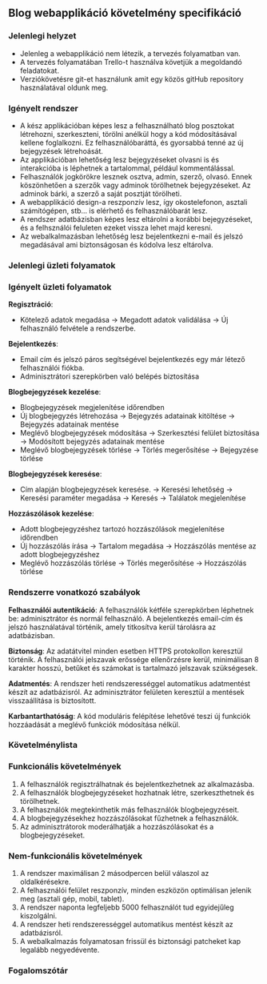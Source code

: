 
## Blog webapplikáció követelmény specifikáció
### Jelenlegi helyzet
- Jelenleg a webapplikáció nem létezik, a tervezés folyamatban van.
- A tervezés folyamatában Trello-t használva követjük a megoldandó feladatokat.
- Verziókövetésre git-et használunk amit egy közös gitHub repository használatával oldunk meg.
  
### Igényelt rendszer
- A kész applikációban képes lesz a felhasználható blog posztokat létrehozni, szerkeszteni, törölni anélkül hogy a kód módosításával kellene foglalkozni. Ez felhasználóbaráttá, és gyorsabbá tenné az új bejegyzések létrehoását.
- Az applikációban lehetőség lesz bejegyzéseket olvasni is és interakcióba is léphetnek a tartalommal, például kommentálással.
- Felhasználók jogkörökre lesznek osztva, admin, szerző, olvasó. Ennek köszönhetően a szerzők vagy adminok törölhetnek bejegyzéseket. Az adminok bárki, a szerző a saját posztját törölheti.
- A webapplikáció design-a reszponzív lesz, így okostelefonon, asztali számítógépen, stb... is elérhető és felhasználóbarát lesz.
- A rendszer adatbázisban képes lesz eltárolni a korábbi bejegyzéseket, és a felhsználói feluleten ezeket vissza lehet majd keresni.
- Az webalkalmazásban lehetőség lesz bejelentkezni e-mail és jelszó megadásával ami biztonságosan és kódolva lesz eltárolva.

### Jelenlegi üzleti folyamatok





### Igényelt üzleti folyamatok
**Regisztráció**:
- Kötelező adatok megadása &rarr; Megadott adatok validálása &rarr; Új felhasználó felvétele a rendszerbe.

**Bejelentkezés**:
- Email cím és jelszó páros segítségével bejelentkezés egy már létező felhasználói fiókba.
- Adminisztrátori szerepkörben való belépés biztosítása

**Blogbejegyzések kezelése**:
- Blogbejegyzések megjelenítése időrendben
- Új blogbejegyzés létrehozása &rarr; Bejegyzés adatainak kitöltése &rarr; Bejegyzés adatainak mentése
- Meglévő blogbejegyzések módosítása &rarr; Szerkesztési felület biztosítása &rarr; Modósított bejegyzés adatainak mentése
- Meglévő blogbejegyzések törlése &rarr; Törlés megerősítése &rarr; Bejegyzése törlése


**Blogbejegyzések keresése**:
- Cím alapján blogbejegyzések keresése. &rarr; Keresési lehetőség &rarr; Keresési paraméter megadása &rarr; Keresés &rarr; Találatok megjelenítése

**Hozzászólások kezelése**:

- Adott blogbejegyzéshez tartozó hozzászólások megjelenítése időrendben
- Új hozzászólás írása &rarr; Tartalom megadása &rarr; Hozzászólás mentése az adott blogbejegyzéshez
- Meglévő hozzászólás törlése &rarr; Törlés megerősítése &rarr; Hozzászólás törlése



### Rendszerre vonatkozó szabályok
**Felhasználói autentikáció**: A felhasználók kétféle szerepkörben léphetnek be: adminisztrátor és normál felhasználó. A bejelentkezés email-cím és jelszó használatával történik, amely titkosítva kerül tárolásra az adatbázisban. 

**Biztonság**: Az adatátvitel minden esetben HTTPS protokollon keresztül történik. A felhasználói jelszavak erőssége ellenőrzésre kerül, minimálisan 8 karakter hosszú, betűket és számokat is tartalmazó jelszavak szükségesek.

**Adatmentés**: A rendszer heti rendszerességgel automatikus adatmentést készít az adatbázisról. Az adminisztrátor felületen keresztül a mentések visszaállítása is biztosított.
   
**Karbantarthatóság**: A kód moduláris felépítése lehetővé teszi új funkciók hozzáadását a meglévő funkciók módosítása nélkül.

### Követelménylista

### Funkcionális követelmények
1. A felhasználók regisztrálhatnak és bejelentkezhetnek az alkalmazásba.
2. A felhasználók blogbejegyzéseket hozhatnak létre, szerkeszthetnek és törölhetnek.
3. A felhasználók megtekinthetik más felhasználók blogbejegyzéseit.
4. A blogbejegyzésekhez hozzászólásokat fűzhetnek a felhasználók.
5. Az adminisztrátorok moderálhatják a hozzászólásokat és a blogbejegyzéseket.

### Nem-funkcionális követelmények
1. A rendszer maximálisan 2 másodpercen belül válaszol az oldalkérésekre.
2. A felhasználói felület reszponzív, minden eszközön optimálisan jelenik meg (asztali gép, mobil, tablet).
3. A rendszer naponta legfeljebb 5000 felhasználót tud egyidejűleg kiszolgálni.
4. A rendszer heti rendszerességgel automatikus mentést készít az adatbázisról.
5. A webalkalmazás folyamatosan frissül és biztonsági patcheket kap legalább negyedévente.

### Fogalomszótár